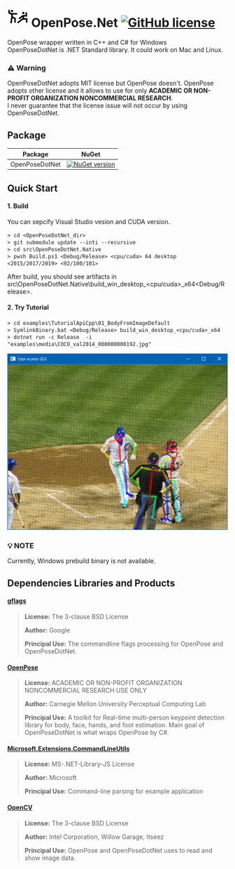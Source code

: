 # ![Alt text](nuget/pose48.png "OpenPose.Net") OpenPose.Net [![GitHub license](https://img.shields.io/github/license/mashape/apistatus.svg)]()

OpenPose wrapper written in C++ and C# for Windows  
OpenPoseDotNet is .NET Standard library. It could work on Mac and Linux.

### :warning: Warning

OpenPoseDotNet adopts MIT license but OpenPose doesn't.
OpenPose adopts other license and it allows to use for only **ACADEMIC OR NON-PROFIT ORGANIZATION NONCOMMERCIAL RESEARCH**.  
I never guarantee that the license issue will not occur by using OpenPoseDotNet.

## Package

|Package|NuGet|
|---|---|
|OpenPoseDotNet|[![NuGet version](https://img.shields.io/nuget/v/OpenPoseDotNet.svg)](https://www.nuget.org/packages/OpenPoseDotNet)|

## Quick Start

#### 1. Build

You can sepcify Visual Studio vesion and CUDA version. 

````dos
> cd <OpenPoseDotNet_dir>
> git submodule update --inti --recursive
> cd src\OpenPoseDotNet.Native
> pwsh Build.ps1 <Debug/Release> <cpu/cuda> 64 desktop <2015/2017/2019> <92/100/101>
````

After build, you should see artifacts in src\OpenPoseDotNet.Native\build_win_desktop_<cpu/cuda>_x64\<Debug/Release>.

#### 2. Try Tutorial

````dos
> cd examples\TutorialApiCpp\01_BodyFromImageDefault
> SymlinkBinary.bat <Debug/Release> build_win_desktop_<cpu/cuda>_x64
> dotnet run -c Release  -i "examples\media\COCO_val2014_000000000192.jpg"
````

<img src="images/example_turorial_1.png"/>

### :bulb: NOTE

Currently, Windows prebuild binary is not available.

## Dependencies Libraries and Products

#### [gflags](https://github.com/gflags/gflags)

> **License:** The 3-clause BSD License
>
> **Author:** Google
> 
> **Principal Use:** The commandline flags processing for OpenPose and OpenPoseDotNet.

#### [OpenPose](https://github.com/CMU-Perceptual-Computing-Lab/openpose)

> **License:** ACADEMIC OR NON-PROFIT ORGANIZATION NONCOMMERCIAL RESEARCH USE ONLY
>
> **Author:** Carnegie Mellon University Perceptual Computing Lab
> 
> **Principal Use:** A toolkit for Real-time multi-person keypoint detection library for body, face, hands, and foot estimation. Main goal of OpenPoseDotNet is what wraps OpenPose by C#.

#### [Microsoft.Extensions.CommandLineUtils](https://www.asp.net/)

> **License:** MS-.NET-Library-JS License
>
> **Author:** Microsoft
> 
> **Principal Use:** Command-line parsing for example application

#### [OpenCV](https://opencv.org/)

> **License:** The 3-clause BSD License
>
> **Author:** Intel Corporation, Willow Garage, Itseez
> 
> **Principal Use:** OpenPose and OpenPoseDotNet uses to read and show image data.